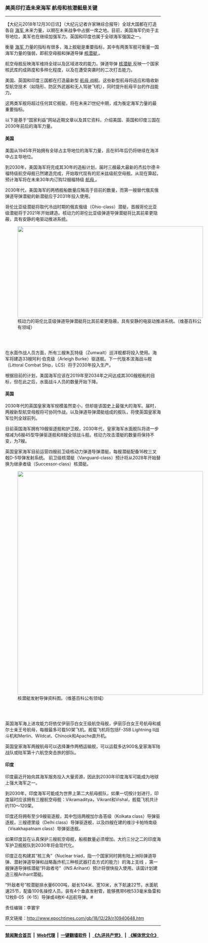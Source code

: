 ### 美英印打造未来海军 航母和核潜艇是关键
------------------------

<p>
 【大纪元2018年12月30日讯】（大纪元记者许家琳综合报导）全球大国都在打造各自
 <a href="http://www.epochtimes.com/gb/tag/%E6%B5%B7%E5%86%9B.html">
  海军
 </a>
 未来力量，以期在未来战争中占据一席之地。目前，美国海军仍处于主导地位，美军也在继续加强军力。英国和印度也属于全球海军强国之一。
</p>
<p>
 衡量
 <a href="http://www.epochtimes.com/gb/tag/%E6%B5%B7%E5%86%9B.html">
  海军
 </a>
 力量的指标有很多，海上舰艇是重要指标，其中有两类军舰可衡量一国海军力量的强弱，即航空母舰和弹道导弹
 <a href="http://www.epochtimes.com/gb/tag/%E6%A0%B8%E6%BD%9C%E8%89%87.html">
  核潜艇
 </a>
 。
</p>
<p>
 航空母舰反映海军维持全球以及区域进攻的能力。弹道导弹
 <a href="http://www.epochtimes.com/gb/tag/%E6%A0%B8%E6%BD%9C%E8%89%87.html">
  核潜艇
 </a>
 反映一个国家核武库的成熟度和多样化程度，以及在遭受突袭时的二次打击能力。
</p>
<p>
 美国、英国和印度三国都在打造最新型
 <a href="http://www.epochtimes.com/gb/tag/%E8%88%AA%E6%AF%8D.html">
  航母
 </a>
 战舰。这些新型航母将适应和吸收新型航空技术（如隐形、防区外武器和无人驾驶飞机），同时提升航母平台的作战能力。
</p>
<p>
 这两类军舰将超过任何其它舰艇，将在未来21世纪中期，成为衡定海军力量的最重要指标。
</p>
<p>
 以下是基于“国家利益”网站近期文章以及其它资料，介绍美国、英国和印度三国在2030年前后的海军力量。
</p>
<h4>
 美国
</h4>
<p>
 美国从1945年开始拥有全球占主导地位的海军力量，且在85年后仍将继续在海洋中占主导地位。
</p>
<p>
 到2030年，美国海军将完成其30年的造船计划，届时三艘最大最新的杰拉尔德·R·福特级航空母舰已然建造完成，开始取代现有的尼米兹级航空母舰。从现在算起，预计海军将在未来30年内订购12艘福特级
 <a href="http://www.epochtimes.com/gb/tag/%E8%88%AA%E6%AF%8D.html">
  航母
 </a>
 。
</p>
<div class="video_fit_container">
</div>
<p>
 2030年代，美国海军的两栖舰船数量应略高于目前的数量，而第一艘替代俄亥俄弹道导弹潜艇的新潜艇应于2031年投入使用。
</p>
<p>
 哥伦比亚级潜艇将取代冷战时期的俄亥俄级（Ohio-class）潜艇，首艘哥伦比亚级潜艇将于2021年开始建造。核动力的哥伦比亚级弹道导弹潜艇将比其前辈更隐蔽，具有安静的电驱动推进系统。
</p>
<figure class="wp-caption aligncenter" id="attachment_10940668" style="width: 600px">
 <a href="http://i.epochtimes.com/assets/uploads/2018/12/1024px-Columbia_class-1.png">
  <img alt="" class="size-large wp-image-10940668" height="296" src="http://i.epochtimes.com/assets/uploads/2018/12/1024px-Columbia_class-1-600x296.png" width="600"/>
 </a>
 <br/><figcaption class="wp-caption-text">
  核动力的哥伦比亚级弹道导弹潜艇将比其前辈更隐蔽，具有安静的电驱动推进系统。（维基百科公有领域）
 </figcaption><br/>
</figure><br/>
<p>
 在水面作战人员方面，所有三艘朱瓦特级（Zumwalt）巡洋舰都将投入使用。海军将建造33艘阿利·伯克级（Arleigh Burke）驱逐舰。下一代版本滨海战斗舰（Littoral Combat Ship，LCS）将于2030年投入生产。
</p>
<p>
 根据目前的计划，美国海军应该在2019年至2034年之间达成其300艘舰船的目标，但在此之后，水面战斗人员的数量开始下降。
</p>
<h4>
 英国
</h4>
<p>
 2030年代的英国皇家海军规模虽然变小，但却是该国史上最强大的海军。届时，两艘新型航空母舰将可协同作战，以及弹道导弹潜艇组成的舰队，将使英国皇家海军位列全球前列。
</p>
<p>
 目前英国海军拥有19艘驱逐舰和护卫舰，2030年代，皇家海军水面舰队将进一步缩减为6艘45型导弹驱逐舰和8艘全球战斗舰。核动力攻击潜艇的数量将保持不变，为7艘。
</p>
<p>
 英国皇家海军目前运营四艘前卫级核动力弹道导弹潜艇，每艘潜艇配备16枚三叉戟D-5导弹发射系统。 前卫级核潜艇（Vanguard-class）预计将从2028年开始替换为继承者级（Successor-class）核潜艇。
</p>
<figure class="wp-caption aligncenter" id="attachment_10940673" style="width: 600px">
 <a href="http://i.epochtimes.com/assets/uploads/2018/12/Trident_II_missile_image.jpg">
  <img alt="" class="size-large wp-image-10940673" height="724" src="http://i.epochtimes.com/assets/uploads/2018/12/Trident_II_missile_image-600x724.jpg" width="600"/>
 </a>
 <br/><figcaption class="wp-caption-text">
  核潜艇发射导弹资料图。（维基百科公有领域）
 </figcaption><br/>
</figure><br/>
<p>
 英国海军海上进攻能力将依仗伊丽莎白女王级航空母舰，伊丽莎白女王号航母和威尔士亲王号航母，每艘最多可载50架飞机。舰载飞机将包括F-35B Lightning II战斗机和Merlin、Wildcat、Chinook和Apache直升机。
</p>
<p>
 英国皇家海军两艘航母可以选择兼作两栖运输舰，可以运载多达900名皇家海军陆战队或陆军第十六航空突击旅的部队。
</p>
<div class="video_fit_container">
</div>
<h4>
 印度
</h4>
<p>
 印度最近开始向其海军服务投入大量资源，因此到2030年印度海军可能成为地球上强大海军之一。
</p>
<p>
 到2030年，印度海军可能成为世界上第二大航母舰队，如果一切按计划进行，印度届时应该拥有三艘航空母舰：Vikramaditya，Vikrant和Vishal，舰载飞机共计约110～120架。
</p>
<p>
 印度还将拥有至少9艘驱逐舰，其中包括两艘加尔各答级（Kolkata class）导弹驱逐舰，三艘德里级（Delhi class）导弹驱逐舰，以及四艘在建的维沙卡帕特南级（Visakhapatnam class）导弹驱逐舰。
</p>
<p>
 如果印度旨在认真保护三艘航空母舰，船舰数量必须增加。大约三分之二的印度海军护卫舰舰队到2030年将会现代化。
</p>
<p>
 印度正在构建其“核三角”（Nuclear triad，指一个国家同时拥有陆上洲际弹道导弹、潜射弹道导弹和战略轰炸机三种核武器打击方式的能力）的海上支线 ，第一艘弹道导弹核潜艇“歼敌者号”（INS Arihant）预计将很快投入使用。该国计划建造三艘Arihant潜艇。
</p>
<p>
 “歼敌者号”核潜艇排水量6000吨，艇长104米、宽10米，水下航速22节，水面航速25节，配备100名操控人员。装有4个垂直发射管，能够携带6枚533毫米鱼雷和12枚B-05（K-15）导弹或4枚K-4巡航导弹。#
</p>
<p>
 责任编辑：李寰宇
</p>

原文链接：http://www.epochtimes.com/gb/18/12/29/n10940648.htm


------------------------
#### [禁闻聚合首页](https://github.com/gfw-breaker/banned-news/blob/master/README.md) &nbsp;|&nbsp; [Web代理](https://github.com/gfw-breaker/open-proxy/blob/master/README.md) &nbsp;|&nbsp; [一键翻墙软件](https://github.com/gfw-breaker/nogfw/blob/master/README.md) &nbsp;|&nbsp; [《九评共产党》](https://github.com/gfw-breaker/9ping.md/blob/master/README.md#九评之一评共产党是什么) &nbsp;|&nbsp; [《解体党文化》](https://github.com/gfw-breaker/jtdwh.md/blob/master/README.md#绪论)